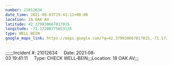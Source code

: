 ```yaml
---
number: 21012634
date_time: 2021-08-03T19:41:11+00:00
location: 18 OAK AV
latitude: 42.379938667817015
longitude: -71.17208775653135
type: WELL BEIN
google_maps_link: https://maps.google.com/?q=42.379938667817015,-71.17208775653135
---
```


;;;;;;Incident #: 21012634     Date: 2021‐08‐03 19:41:11     Type: CHECK WELL‐BEIN;;;Location: 18 OAK AV;;;
